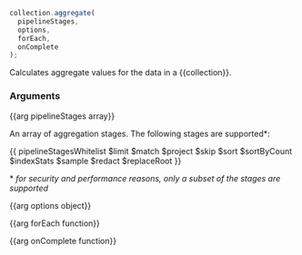 ``` javascript
collection.aggregate(
  pipelineStages,
  options,
  forEach,
  onComplete
);
```

Calculates aggregate values for the data in a {{collection}}.

### Arguments

{{arg pipelineStages array}}

An array of aggregation stages. The following stages are supported*:

{{ pipelineStagesWhitelist
$limit
$match
$project
$skip
$sort
$sortByCount
$indexStats
$sample
$redact
$replaceRoot
}}

\* *for security and performance reasons, only a subset of the stages are supported*

{{arg options object}}

{{arg forEach function}}

{{arg onComplete function}}
